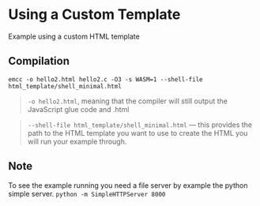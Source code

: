 # Using a Custom Template

Example using a custom HTML template

## Compilation

`emcc -o hello2.html hello2.c -O3 -s WASM=1 --shell-file html_template/shell_minimal.html`

> `-o hello2.html`, meaning that the compiler will still output the JavaScript glue code and .html

> `--shell-file html_template/shell_minimal.html` — this provides the path to the HTML template you want to use to create the HTML you will run your example through.

## Note
To see the example running you need a file server by example the python simple server.
`python -m SimpleHTTPServer 8000`
